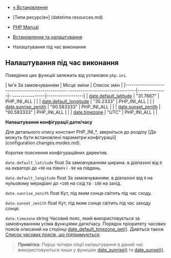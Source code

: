 - [« Встановлення](datetime.installation.md)
- [Типи ресурсів»] (datetime.resources.md)

- [PHP Manual](index.md)
- [Встановлення та налаштування](datetime.setup.md)
- Налаштування під час виконання

## Налаштування під час виконання

Поведінка цих функцій залежить від установок `php.ini`.

| Ім'я За замовчуванням | Місце зміни | Список змін |
|------------------------------------------------- ---------------------------------|--------------|- ----------------|------------------|
| [date.default_latitude](datetime.configuration.md#ini.date.default-latitude) | "31.7667" | PHP_INI_ALL | |
| [date.default_longitude](datetime.configuration.md#ini.date.default-longitude) | "35.2333" | PHP_INI_ALL | |
| [date.sunrise_zenith](datetime.configuration.md#ini.date.sunrise-zenith) | "90.583333" | PHP_INI_ALL | |
| [date.sunset_zenith](datetime.configuration.md#ini.date.sunset-zenith) | "90.583333" | PHP_INI_ALL | |
| [date.timezone](datetime.configuration.md#ini.date.timezone) | "UTC" | PHP_INI_ALL | |

**Налаштування конфігурації дати/часу**

Для детального опису констант PHP_INI\_\*, зверніться до розділу [Де
можуть бути встановлені параметри
конфігурації] (configuration.changes.modes.md).

Коротке пояснення конфігураційних директив.

`date.default_latitude` float
За замовчуванням ширина. в діапазоні від `0` на екваторі до `+90` на північ і
`-90` на південь.

`date.default_longitude` float
За замовчуванням. в діапазоні від `0` на нульовому меридіані до `+180`
на схід та `-180` на захід.

`date.sunrise_zenith` float
Кут, під яким сонце світить під час сходу.

`date.sunset_zenith` float
Кут, під яким сонце світить під час заходу сонця.

`date.timezone` string
Часовий пояс, який використовується за замовчуванням усіма функціями дати/часу.
Порядок пріоритету часових поясів описаний на сторінці
[date_default_timezone_get()](function.date-default-timezone-get.md).
Дивіться також [Список часових поясів, що підтримуються](timezones.md).

> **Примітка**: Перші чотири опції налаштування в даний час
> використовуються лише у функціях
> [date_sunrise()](function.date-sunrise.md) та
> [date_sunset()](function.date-sunset.md).
